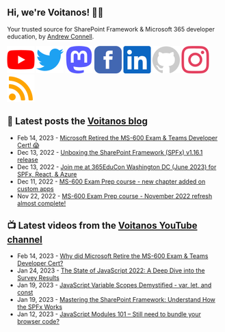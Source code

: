 ## Hi, we're Voitanos! 👋🏼

Your trusted source for SharePoint Framework & Microsoft 365 developer education, by [Andrew Connell](https://www.voitanos.io/pages/about-andrew).

[![](https://raw.githubusercontent.com/Voitanos/.github/main/images/youtube.svg)](https://www.youtube.com/voitanosio) [![](https://raw.githubusercontent.com/Voitanos/.github/main/images/twitter.svg)](https://twitter.com/voitanos) <a rel="me" href="https://mastodon.world/@voitanos"><img src="https://raw.githubusercontent.com/Voitanos/.github/main/images/mastodon.svg" /></a>  [![](https://raw.githubusercontent.com/Voitanos/.github/main/images/facebook.svg)](https://www.facebook.com/voitanos) [![](https://raw.githubusercontent.com/Voitanos/.github/main/images/linkedin.svg)](https://www.linkedin.com/company/voitanos-llc) [![](https://raw.githubusercontent.com/Voitanos/.github/main/images/github.svg)](https://github.com/voitanos) [![](https://raw.githubusercontent.com/Voitanos/.github/main/images/instagram.svg)](https://www.instagram.com/voitanos_llc) [![](https://raw.githubusercontent.com/Voitanos/.github/main/images/rss.svg)](https://www.voitanos.io/blog)

## 📙 Latest posts the [Voitanos blog](https://www.voitanos.io/blog)
<!-- VOITANOSBLOG-POST-LIST:START -->
- Feb 14, 2023 - [Microsoft Retired the MS-600 Exam &amp; Teams Developer Cert! 😱](https://www.voitanos.io/blog/microsoft-retired-ms600-microsoft-teams-developer-certification/)
- Dec 13, 2022 - [Unboxing the SharePoint Framework &lpar;SPFx&rpar; v1.16.1 release](https://www.voitanos.io/blog/sharepoint-framework-v1-16-1-whats-in-latest-update-of-spfx/)
- Dec 13, 2022 - [Join me at 365EduCon Washington DC &lpar;June 2023&rpar; for SPFx, React, &amp; Azure](https://www.voitanos.io/blog/joinme-365educon-spfest-washingtondc-2023/)
- Dec 11, 2022 - [MS-600 Exam Prep course - new chapter added on custom apps](https://www.voitanos.io/blog/ms600-exam-prep-december-2022-refresh/)
- Nov 22, 2022 - [MS-600 Exam Prep course - November 2022 refresh almost complete!](https://www.voitanos.io/blog/ms600-exam-prep-november-2022-refresh-2/)<!-- VOITANOSBLOG-POST-LIST:END -->

## 📺 Latest videos from the [Voitanos YouTube channel](https://www.youtube.com/voitanosio)
<!-- VOITANOSYOUTUBE-POST-LIST:START -->
- Feb 14, 2023 - [Why did Microsoft Retire the MS-600 Exam &amp; Teams Developer Cert?](https://www.youtube.com/watch?v=Q2vmwVXpobw)
- Jan 24, 2023 - [The State of JavaScript 2022: A Deep Dive into the Survey Results](https://www.youtube.com/watch?v=0L-oi84H1i8)
- Jan 19, 2023 - [JavaScript Variable Scopes Demystified -  var, let, and const](https://www.youtube.com/watch?v=q-OShyCzJXA)
- Jan 19, 2023 - [Mastering the SharePoint Framework: Understand How the SPFx Works](https://www.youtube.com/watch?v=jzfu5Ytq_oI)
- Jan 12, 2023 - [JavaScript Modules 101 – Still need to bundle your browser code?](https://www.youtube.com/watch?v=d-0uCi61rtg)<!-- VOITANOSYOUTUBE-POST-LIST:END -->
